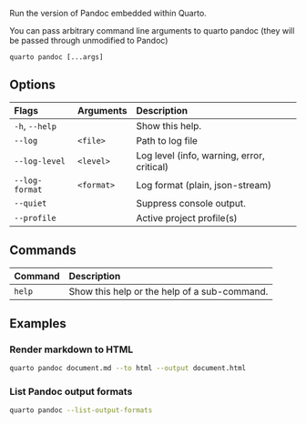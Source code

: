 Run the version of Pandoc embedded within Quarto.

You can pass arbitrary command line arguments to quarto pandoc (they will
be passed through unmodified to Pandoc)

``` {.bash}
quarto pandoc [...args]
```


## Options

|Flags          |Arguments  |Description                                |
|:--------------|:----------|:------------------------------------------|
|`-h`, `--help` |           |Show this help.                            |
|`--log`        |`<file>`   |Path to log file                           |
|`--log-level`  |`<level>`  |Log level (info, warning, error, critical) |
|`--log-format` |`<format>` |Log format (plain, json-stream)            |
|`--quiet`      |           |Suppress console output.                   |
|`--profile`    |           |Active project profile(s)                  |


## Commands

|Command |Description                                  |
|:-------|:--------------------------------------------|
|`help`  |Show this help or the help of a sub-command. |


## Examples
### Render markdown to HTML

``` {.bash filename='Terminal'}
quarto pandoc document.md --to html --output document.html
```

### List Pandoc output formats

``` {.bash filename='Terminal'}
quarto pandoc --list-output-formats
```

